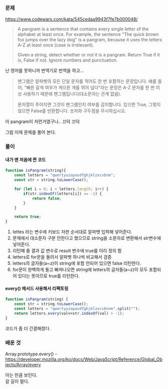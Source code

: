  ### 문제
https://www.codewars.com/kata/545cedaa9943f7fe7b000048/
> A pangram is a sentence that contains every single letter of the alphabet at least once. For example, the sentence "The quick brown fox jumps over the lazy dog" is a pangram, because it uses the letters A-Z at least once (case is irrelevant).
>
> Given a string, detect whether or not it is a pangram. Return True if it is, False if not. Ignore numbers and punctuation.


난 영어를 못하니까 번역기로 번역을 하고... 

> 팬그램은 알파벳의 모든 단일 문자를 적어도 한 번 포함하는 문장입니다. 예를 들어, "빠른 갈색 여우가 게으른 개를 뛰어 넘다"라는 문장은 A-Z 문자를 한 번 이상 사용하기 때문에 팬그램입니다(대소문자는 관계 없음).
>
> 문자열이 주어지면 그것이 팬그램인지 여부를 감지합니다. 있으면 True, 그렇지 않으면 False를 반환합니다. 숫자와 구두점을 무시하십시오.

아 pangram이 저런거였구나.. 끄덕 끄덕

그럼 이제 문제를 풀어 본다.

### 풀이
#### 내가 맨 처음에 짠 코드
```javascript
function isPangram(string){
    const letters = "qwertyuiopasdfghjklzxcvbnm";
    const str = string.toLowerCase();

    for (let i = 0; i < letters.length; i++) {
        if(str.indexOf(letters[i]) == -1) {
            return false;
        }
    }

    return true;
}
```
1. lettes 라는 변수에 키보드 자판 순서대로 알파벳 입력해 넣어준다.
2. 문제에서 대소문자 구분 안한다고 했으므로 string을 소문자로 변환해서 str변수에 넣어준다.
3. 리턴해 줄 결과 값 변수로 result 변수에 true를 미리 정의 함
4. letters로 for문을 돌려서 알파벳 하나씩 비교해서 검증 
5. letters의 글자들(a~z)이 string에 포함 안되어 있으면 false 리턴한다.
6. for문이 완벽하게 돌고 빠져나오면 string에 letters의 글자들(a~z)이 모두 포함되어 있다는 뜻이므로 true를 리턴한다.

#### every() 메서드 사용해서 리팩토링
```javascript
function isPangram(string) {
    const str = string.toLowerCase();
    const letters = "qwertyuiopasdfghjklzxcvbnnm".split("");
    return letters.every(val=>str.indexOf(val) > -1);
}
```
코드가 좀 더 간결해졌다.  

### 배운 것 
Array.prototype.every() - https://developer.mozilla.org/ko/docs/Web/JavaScript/Reference/Global_Objects/Array/every  

아는 만큼 보인다.  
갈 길이 멀다.  